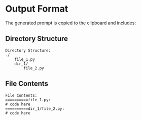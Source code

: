 # Output Format

The generated prompt is copied to the clipboard and includes:

## Directory Structure
```
Directory Structure:
./
    file_1.py
    dir_1/
        file_2.py
```

## File Contents
```
File Contents:
==========file_1.py:
# code here
==========dir_1/file_2.py:
# code here
```
